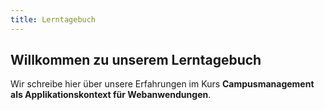 ```yaml
---
title: Lerntagebuch
---
```


## Willkommen zu unserem Lerntagebuch

Wir schreibe hier über unsere Erfahrungen im Kurs **Campusmanagement als Applikationskontext für Webanwendungen**.
